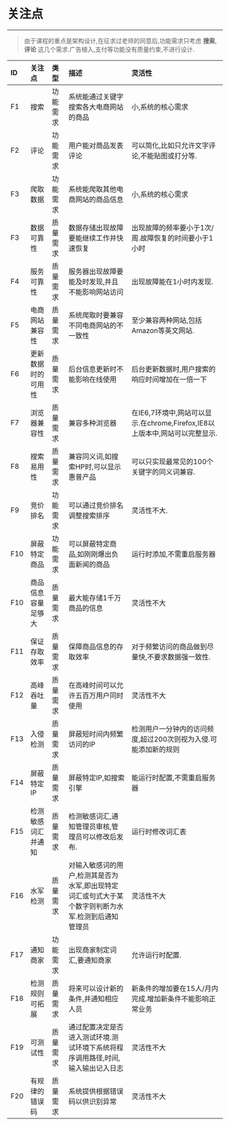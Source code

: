 # 关注点

---

> 由于课程的重点是架构设计,在征求过老师的同意后,功能需求只考虑 **搜索**, **评论** 这几个需求.广告植入,支付等功能没有质量约束,不进行设计.

| ID | 关注点 | 类型 | 描述 | 灵活性 |
| :--- | :--- | :--- | :--- | :--- |
| F1 | 搜索 | 功能需求 | 系统能通过关键字搜索各大电商网站的商品 | 小,系统的核心需求 |
| F2 | 评论 | 功能需求 | 用户能对商品发表评论 | 可以简化,比如只允许文字评论,不能贴图或打分等. |
| F3 | 爬取数据 | 功能需求 | 系统能爬取其他电商网站的商品信息 | 小,系统的核心需求 |
| F3 | 数据可靠性 | 质量需求 | 数据存储出现故障要能继续工作并快速恢复 | 出现故障的频率要小于1次/周.故障恢复的时间要小于1小时 |
| F4 | 服务可靠性 | 质量需求 | 服务器出现故障要能及时发现,并且不能影响网站访问 | 出现故障能在1小时内发现. |
| F5 | 电商网站兼容性 | 质量需求 | 系统爬取时要兼容不同电商网站的不一致性 | 至少兼容两种网站,包括Amazon等英文网站. |
| F6 | 更新数据时的可用性 | 质量需求 | 后台信息更新时不能影响在线使用 | 后台更新数据时,用户搜索的响应时间增加在一倍一下 |
| F7 | 浏览器兼容性 | 质量需求 | 兼容多种浏览器 | 在IE6,7环境中,网站可以显示.在chrome,Firefox,IE8以上版本中,网站可以完整显示. |
| F8 | 搜索易用性 | 质量需求 | 兼容同义词,如搜索HP时,可以显示惠普产品 | 可以只实现最常见的100个关键字的同义词兼容. |
| F9 | 竞价排名 | 功能需求 | 可以通过竞价排名调整搜索排序 | 灵活性不大. |
| F10 | 屏蔽特定商品 | 功能需求 | 可以屏蔽特定商品,如刚刚爆出负面新闻的商品 | 运行时添加,不需重启服务器 |
| F10 | 商品信息容量足够大 | 质量需求 | 最大能存储1千万商品的信息 | 灵活性不大 |
| F11 | 保证存取效率 | 质量需求 | 保障商品信息的存取效率 | 对于频繁访问的商品做到尽量快,不要求数据强一致性. |
| F12 | 高峰吞吐量 | 质量需求 | 在高峰时间可以允许五百万用户同时使用 | 灵活性不大 |
| F13 | 入侵检测 | 质量需求 | 屏蔽短时间内频繁访问的IP | 检测用户一分钟内的访问频度,超过200次则视为入侵.可能添加新的规则 |
| F14 | 屏蔽特定IP | 质量需求 | 屏蔽特定IP,如搜索引擎 | 能运行时配置,不需重启服务器 |
| F15 | 检测敏感词汇并通知 | 质量需求 | 检测敏感词汇,通知管理员审核,管理员可以修改后发布. | 运行时修改词汇表 |
| F16 | 水军检测 | 质量需求 | 对输入敏感词的用户,检测其是否为水军,即出现特定词汇或句式大于某个数字则判断为水军.检测到后通知管理员 | 灵活性不大 |
| F17 | 通知商家 | 功能需求 | 出现商家制定词汇,要通知商家 | 允许运行时配置. |
| F18 | 检测规则可拓展 | 质量需求 | 将来可以设计新的条件,并通知相应人员 | 新条件的增加要在15人/月内完成.增加新条件不能影响正常业务 |
| F19 | 可测试性 | 质量需求 | 通过配置决定是否进入测试环境.测试环境下系统将程序调用路径,时间,输入输出记入日志 | 灵活性不大 |
| F20 | 有规律的错误码 | 质量需求 | 系统提供根据错误码以供识别异常 | 灵活性不大 |



